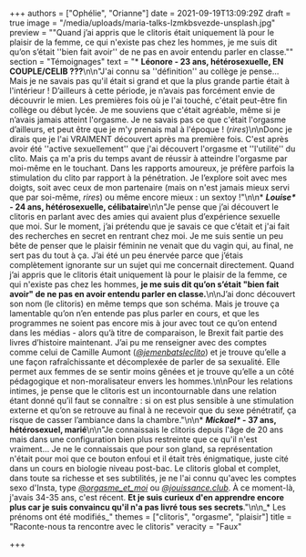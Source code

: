 +++
authors = ["Ophélie", "Orianne"]
date = 2021-09-19T13:09:29Z
draft = true
image = "/media/uploads/maria-talks-lzmkbsvezde-unsplash.jpg"
preview = "\"Quand j’ai appris que le clitoris était uniquement là pour le plaisir de la femme, ce qui n'existe pas chez les hommes, je me suis dit qu’on s’était ''bien fait avoir'' de ne pas en avoir entendu parler en classe.\""
section = "Témoignages"
text = "* **Léonore - 23 ans, hétérosexuelle, EN COUPLE/CELIB ???**\n\n\"J'ai connu sa ''définition'' au collège je pense… Mais je ne savais pas qu'il était si grand et que la plus grande partie était à l'intérieur ! D’ailleurs à cette période, je n’avais pas forcément envie de découvrir le mien. Les premières fois où je l'ai touché, c'était peut-être fin collège ou début lycée. Je me souviens que c'était agréable, même si je n’avais jamais atteint l'orgasme. Je ne savais pas ce que c'était l'orgasme d’ailleurs, et peut être que je m'y prenais mal à l'époque ! (_rires_)\n\nDonc je dirais que je l'ai VRAIMENT découvert après ma première fois. C'est après avoir été ''active sexuellement'' que j'ai découvert l'orgasme et ''l'utilité'' du clito. Mais ça m'a pris du temps avant de réussir à atteindre l'orgasme par moi-même en le touchant. Dans les rapports amoureux, je préfère parfois la stimulation du clito par rapport à la pénétration. Je l’explore soit avec mes doigts, soit avec ceux de mon partenaire (mais on n'est jamais mieux servi que par soi-même, _rires_) ou même encore mieux : un sextoy !\"\n\n* **_Louise&ast;_ - 24 ans, hétérosexuelle, célibataire**\n\n\"Je pense que j’ai découvert le clitoris en parlant avec des amies qui avaient plus d’expérience sexuelle que moi. Sur le moment, j’ai prétendu que je savais ce que c’était et j'ai fait des recherches en secret en rentrant chez moi. Je me suis sentie un peu bête de penser que le plaisir féminin ne venait que du vagin qui, au final, ne sert pas du tout à ça. J’ai été un peu énervée parce que j’étais complètement ignorante sur un sujet qui me concernait directement. Quand j’ai appris que le clitoris était uniquement là pour le plaisir de la femme, ce qui n'existe pas chez les hommes, **je me suis dit qu’on s’était \"bien fait avoir\" de ne pas en avoir entendu parler en classe.**\n\nJ’ai donc découvert son nom (le clitoris) en même temps que son schéma. Mais je trouve ça lamentable qu’on n’en entende pas plus parler en cours, et que les programmes ne soient pas encore mis à jour avec tout ce qu’on entend dans les médias - alors qu’à titre de comparaison, le Brexit fait partie des livres d’histoire maintenant. J’ai pu me renseigner avec des comptes comme celui de Camille Aumont ([_@jemenbatsleclito_](https://www.instagram.com/jemenbatsleclito/)) et je trouve qu’elle a une façon rafraîchissante et décomplexée de parler de sa sexualité. Elle permet aux femmes de se sentir moins gênées et je trouve qu’elle a un côté pédagogique et non-moralisateur envers les hommes.\n\nPour les relations intimes, je pense que le clitoris est un incontournable dans une relation étant donné qu’il faut se connaître : si on est plus sensible à une stimulation externe et qu’on se retrouve au final à ne recevoir que du sexe pénétratif, ça risque de casser l’ambiance dans la chambre.\"\n\n* **_Mickael&ast;_ - 37 ans, hétérosexuel, marié**\n\n\"Je connaissais le clitoris depuis l'âge de 20 ans mais dans une configuration bien plus restreinte que ce qu'il n'est vraiment… Je ne le connaissais que pour son gland, sa représentation n'était pour moi que ce bouton enfoui et il était très énigmatique, juste cité dans un cours en biologie niveau post-bac. Le clitoris global et complet, dans toute sa richesse et ses subtilités, je ne l'ai connu qu'avec les comptes sexo d'Insta, type [_@orgasme_et_moi_](https://www.instagram.com/orgasme_et_moi/) ou [_@jouissance.club_](https://www.instagram.com/jouissance.club/). À ce moment-là, j'avais 34-35 ans, c'est récent. **Et je suis curieux d'en apprendre encore plus car je suis convaincu qu'il n'a pas livré tous ses secrets**.\"\n\n_&ast; Les prénoms ont été modifiés_"
themes = ["clitoris", "orgasme", "plaisir"]
title = "Raconte-nous ta rencontre avec le clitoris"
veracity = "Faux"

+++
